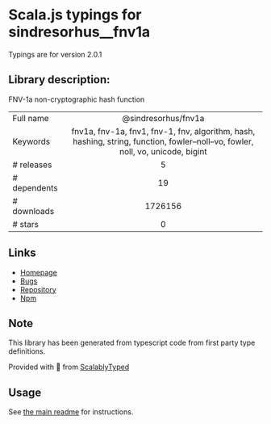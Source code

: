 
# Scala.js typings for sindresorhus__fnv1a

Typings are for version 2.0.1

## Library description:
FNV-1a non-cryptographic hash function

|                    |                 |
| ------------------ | :-------------: |
| Full name          | @sindresorhus/fnv1a |
| Keywords           | fnv1a, fnv-1a, fnv1, fnv-1, fnv, algorithm, hash, hashing, string, function, fowler–noll–vo, fowler, noll, vo, unicode, bigint |
| # releases         | 5 |
| # dependents       | 19 |
| # downloads        | 1726156 |
| # stars            | 0 |

## Links
- [Homepage](https://github.com/sindresorhus/fnv1a#readme)
- [Bugs](https://github.com/sindresorhus/fnv1a/issues)
- [Repository](https://github.com/sindresorhus/fnv1a)
- [Npm](https://www.npmjs.com/package/%40sindresorhus%2Ffnv1a)
    


## Note
This library has been generated from typescript code from first party type definitions.

Provided with :purple_heart: from [ScalablyTyped](https://github.com/oyvindberg/ScalablyTyped)

## Usage
See [the main readme](../../readme.md) for instructions.


